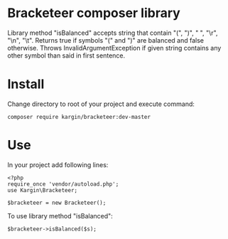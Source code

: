 # Bracketeer composer library
Library method "isBalanced" accepts string that contain "(", ")", " ", "\r", "\n", "\t".
Returns true if symbols "(" and ")" are balanced and false otherwise.
Throws InvalidArgumentException if given string contains any other symbol than said in first sentence.

# Install
Change directory to root of your project and execute command:
```
composer require kargin/bracketeer:dev-master
```
# Use
In your project add following lines:
```
<?php
require_once 'vendor/autoload.php';
use Kargin\Bracketeer;

$bracketeer = new Bracketeer();
```
To use library method "isBalanced":
```
$bracketeer->isBalanced($s);
```

